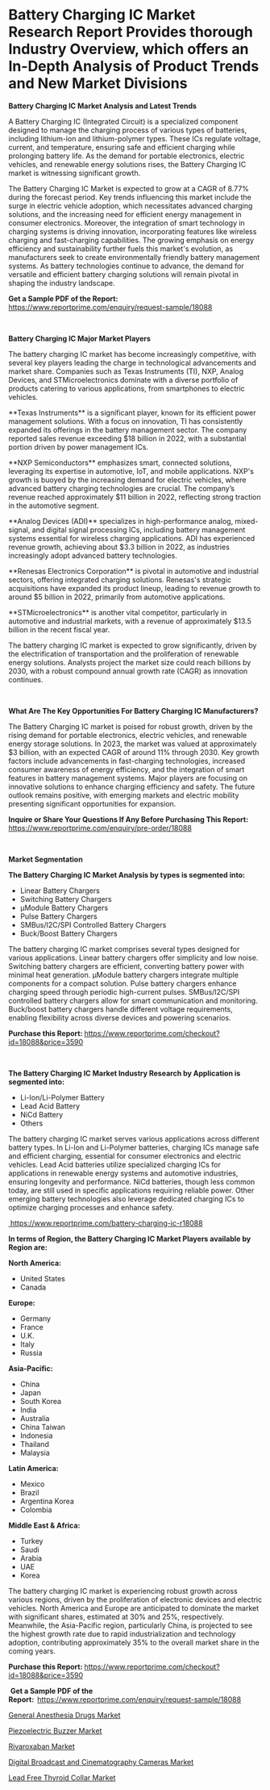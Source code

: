 <p><h1>Battery Charging IC Market Research Report Provides thorough Industry Overview, which offers an In-Depth Analysis of Product Trends and New Market Divisions</h1></p><p><strong>Battery Charging IC Market Analysis and Latest Trends</strong></p>
<p><p>A Battery Charging IC (Integrated Circuit) is a specialized component designed to manage the charging process of various types of batteries, including lithium-ion and lithium-polymer types. These ICs regulate voltage, current, and temperature, ensuring safe and efficient charging while prolonging battery life. As the demand for portable electronics, electric vehicles, and renewable energy solutions rises, the Battery Charging IC market is witnessing significant growth.</p><p>The Battery Charging IC Market is expected to grow at a CAGR of 8.77% during the forecast period. Key trends influencing this market include the surge in electric vehicle adoption, which necessitates advanced charging solutions, and the increasing need for efficient energy management in consumer electronics. Moreover, the integration of smart technology in charging systems is driving innovation, incorporating features like wireless charging and fast-charging capabilities. The growing emphasis on energy efficiency and sustainability further fuels this market's evolution, as manufacturers seek to create environmentally friendly battery management systems. As battery technologies continue to advance, the demand for versatile and efficient battery charging solutions will remain pivotal in shaping the industry landscape.</p></p>
<p><strong>Get a Sample PDF of the Report:&nbsp;</strong> <a href="https://www.reportprime.com/enquiry/request-sample/18088?utm_campaign=115&utm_medium=2&utm_source=Github&utm_content=ia&utm_term=20112024&utm_id=battery-charging-ic">https://www.reportprime.com/enquiry/request-sample/18088</a></p>
<p>&nbsp;</p>
<p><strong>Battery Charging IC Major Market Players</strong></p>
<p><p>The battery charging IC market has become increasingly competitive, with several key players leading the charge in technological advancements and market share. Companies such as Texas Instruments (TI), NXP, Analog Devices, and STMicroelectronics dominate with a diverse portfolio of products catering to various applications, from smartphones to electric vehicles.</p><p>**Texas Instruments** is a significant player, known for its efficient power management solutions. With a focus on innovation, TI has consistently expanded its offerings in the battery management sector. The company reported sales revenue exceeding $18 billion in 2022, with a substantial portion driven by power management ICs.</p><p>**NXP Semiconductors** emphasizes smart, connected solutions, leveraging its expertise in automotive, IoT, and mobile applications. NXP's growth is buoyed by the increasing demand for electric vehicles, where advanced battery charging technologies are crucial. The company’s revenue reached approximately $11 billion in 2022, reflecting strong traction in the automotive segment.</p><p>**Analog Devices (ADI)** specializes in high-performance analog, mixed-signal, and digital signal processing ICs, including battery management systems essential for wireless charging applications. ADI has experienced revenue growth, achieving about $3.3 billion in 2022, as industries increasingly adopt advanced battery technologies.</p><p>**Renesas Electronics Corporation** is pivotal in automotive and industrial sectors, offering integrated charging solutions. Renesas's strategic acquisitions have expanded its product lineup, leading to revenue growth to around $5 billion in 2022, primarily from automotive applications.</p><p>**STMicroelectronics** is another vital competitor, particularly in automotive and industrial markets, with a revenue of approximately $13.5 billion in the recent fiscal year. </p><p>The battery charging IC market is expected to grow significantly, driven by the electrification of transportation and the proliferation of renewable energy solutions. Analysts project the market size could reach billions by 2030, with a robust compound annual growth rate (CAGR) as innovation continues.</p></p>
<p>&nbsp;</p>
<p><strong>What Are The Key Opportunities For Battery Charging IC Manufacturers?</strong></p>
<p><p>The Battery Charging IC market is poised for robust growth, driven by the rising demand for portable electronics, electric vehicles, and renewable energy storage solutions. In 2023, the market was valued at approximately $3 billion, with an expected CAGR of around 11% through 2030. Key growth factors include advancements in fast-charging technologies, increased consumer awareness of energy efficiency, and the integration of smart features in battery management systems. Major players are focusing on innovative solutions to enhance charging efficiency and safety. The future outlook remains positive, with emerging markets and electric mobility presenting significant opportunities for expansion.</p></p>
<p><strong>Inquire or Share Your Questions If Any Before Purchasing This Report:</strong> <a href="https://www.reportprime.com/enquiry/pre-order/18088?utm_campaign=115&utm_medium=2&utm_source=Github&utm_content=ia&utm_term=20112024&utm_id=battery-charging-ic">https://www.reportprime.com/enquiry/pre-order/18088</a></p>
<p>&nbsp;</p>
<p><strong>Market Segmentation</strong></p>
<p><strong>The Battery Charging IC Market Analysis by types is segmented into:</strong></p>
<p><ul><li>Linear Battery Chargers</li><li>Switching Battery Chargers</li><li>μModule Battery Chargers</li><li>Pulse Battery Chargers</li><li>SMBus/I2C/SPI Controlled Battery Chargers</li><li>Buck/Boost Battery Chargers</li></ul></p>
<p><p>The battery charging IC market comprises several types designed for various applications. Linear battery chargers offer simplicity and low noise. Switching battery chargers are efficient, converting battery power with minimal heat generation. μModule battery chargers integrate multiple components for a compact solution. Pulse battery chargers enhance charging speed through periodic high-current pulses. SMBus/I2C/SPI controlled battery chargers allow for smart communication and monitoring. Buck/boost battery chargers handle different voltage requirements, enabling flexibility across diverse devices and powering scenarios.</p></p>
<p><strong>Purchase this Report:&nbsp;</strong><a href="https://www.reportprime.com/checkout?id=18088&price=3590&utm_campaign=115&utm_medium=2&utm_source=Github&utm_content=ia&utm_term=20112024&utm_id=battery-charging-ic">https://www.reportprime.com/checkout?id=18088&price=3590</a></p>
<p>&nbsp;</p>
<p><strong>The Battery Charging IC Market Industry Research by Application is segmented into:</strong></p>
<p><ul><li>Li-Ion/Li-Polymer Battery</li><li>Lead Acid Battery</li><li>NiCd Battery</li><li>Others</li></ul></p>
<p><p>The battery charging IC market serves various applications across different battery types. In Li-Ion and Li-Polymer batteries, charging ICs manage safe and efficient charging, essential for consumer electronics and electric vehicles. Lead Acid batteries utilize specialized charging ICs for applications in renewable energy systems and automotive industries, ensuring longevity and performance. NiCd batteries, though less common today, are still used in specific applications requiring reliable power. Other emerging battery technologies also leverage dedicated charging ICs to optimize charging processes and enhance safety.</p></p>
<p><a href="https://www.reportprime.com/battery-charging-ic-r18088?utm_campaign=115&utm_medium=2&utm_source=Github&utm_content=ia&utm_term=20112024&utm_id=battery-charging-ic">&nbsp;https://www.reportprime.com/battery-charging-ic-r18088</a></p>
<p><strong>In terms of Region, the Battery Charging IC Market Players available by Region are:</strong></p>
<p>
    <p> <strong> North America: </strong>
        <ul>
            <li>United States</li>
            <li>Canada</li>
        </ul>
        </p> 
    <p> <strong> Europe: </strong>
        <ul>
            <li>Germany</li>
            <li>France</li>
            <li>U.K.</li>
            <li>Italy</li>
            <li>Russia</li>
        </ul>
        </p> 
    <p> <strong> Asia-Pacific: </strong>
        <ul>
            <li>China</li>
            <li>Japan</li>
            <li>South Korea</li>
            <li>India</li>
            <li>Australia</li>
            <li>China Taiwan</li>
            <li>Indonesia</li>
            <li>Thailand</li>
            <li>Malaysia</li>
        </ul>
        </p> 
    <p> <strong> Latin America: </strong>
        <ul>
            <li>Mexico</li>
            <li>Brazil</li>
            <li>Argentina Korea</li>
            <li>Colombia</li>
        </ul>
        </p> 
    <p> <strong> Middle East & Africa: </strong>
        <ul>
            <li>Turkey</li>
            <li>Saudi</li>
            <li>Arabia</li>
            <li>UAE</li>
            <li>Korea</li>
        </ul>
    </p>
    </p>
<p><p>The battery charging IC market is experiencing robust growth across various regions, driven by the proliferation of electronic devices and electric vehicles. North America and Europe are anticipated to dominate the market with significant shares, estimated at 30% and 25%, respectively. Meanwhile, the Asia-Pacific region, particularly China, is projected to see the highest growth rate due to rapid industrialization and technology adoption, contributing approximately 35% to the overall market share in the coming years.</p></p>
<p><strong>Purchase this Report: </strong><a href="https://www.reportprime.com/checkout?id=18088&price=3590&utm_campaign=115&utm_medium=2&utm_source=Github&utm_content=ia&utm_term=20112024&utm_id=battery-charging-ic">https://www.reportprime.com/checkout?id=18088&price=3590</a></p>
<p>&nbsp;<strong>Get a Sample PDF of the Report:&nbsp;&nbsp;</strong><a href="https://www.reportprime.com/enquiry/request-sample/18088?utm_campaign=115&utm_medium=2&utm_source=Github&utm_content=ia&utm_term=20112024&utm_id=battery-charging-ic">https://www.reportprime.com/enquiry/request-sample/18088</a></p>
<p><strong></strong></p>
<p><p><a href="https://issuu.com/reportprime-2/docs/general-anesthesia-drugs-market-siz_bd9b7333963e7b?utm_campaign=115&utm_medium=2&utm_source=Github&utm_content=ia&utm_term=20112024&utm_id=battery-charging-ic">General Anesthesia Drugs Market</a></p><p><a href="https://www.linkedin.com/pulse/piezoelectric-buzzer-market-outlook-share-analysis-growth-trends-svpxe?utm_campaign=115&utm_medium=2&utm_source=Github&utm_content=ia&utm_term=20112024&utm_id=battery-charging-ic">Piezoelectric Buzzer Market</a></p><p><a href="https://issuu.com/reportprime-2/docs/rivaroxaban-market-size-2030.pptx_c905d1e27b790b?utm_campaign=115&utm_medium=2&utm_source=Github&utm_content=ia&utm_term=20112024&utm_id=battery-charging-ic">Rivaroxaban Market</a></p><p><a href="https://github.com/MonroeBullock54/Market-Research-Report-List-1/blob/main/digital-broadcast-and-cinematography-cameras-market.md?utm_campaign=115&utm_medium=2&utm_source=Github&utm_content=ia&utm_term=20112024&utm_id=battery-charging-ic">Digital Broadcast and Cinematography Cameras Market</a></p><p><a href="https://www.linkedin.com/pulse/lead-free-thyroid-collar-market-size-analysis-2024-2031-jefye?utm_campaign=115&utm_medium=2&utm_source=Github&utm_content=ia&utm_term=20112024&utm_id=battery-charging-ic">Lead Free Thyroid Collar Market</a></p></p>
